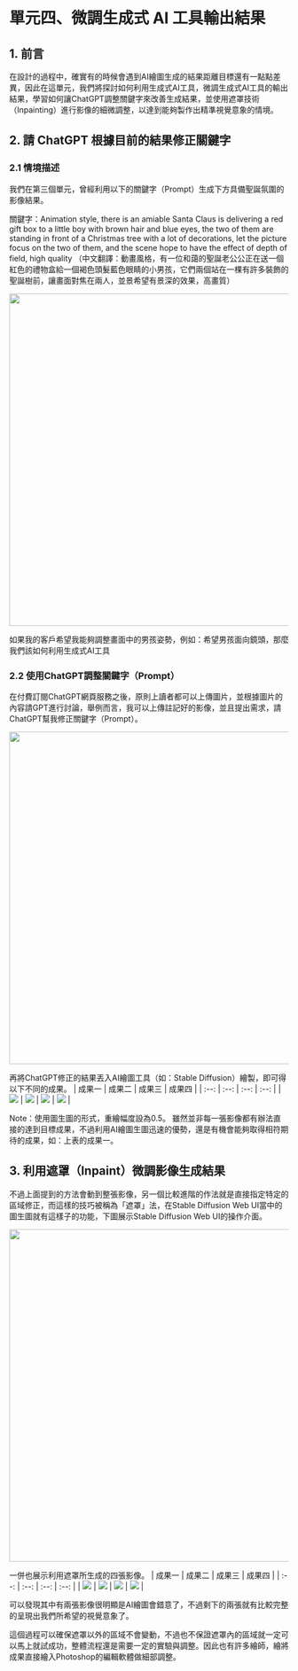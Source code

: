 # 單元四、微調生成式 AI 工具輸出結果

## 1. 前言
在設計的過程中，確實有的時候會遇到AI繪圖生成的結果距離目標還有一點點差異，因此在這單元，我們將探討如何利用生成式AI工具，微調生成式AI工具的輸出結果，學習如何讓ChatGPT調整關鍵字來改善生成結果，並使用遮罩技術（Inpainting）進行影像的細微調整，以達到能夠製作出精準視覺意象的情境。

## 2. 請 ChatGPT 根據目前的結果修正關鍵字

### 2.1 情境描述
我們在第三個單元，曾經利用以下的關鍵字（Prompt）生成下方具備聖誕氛圍的影像結果。

關鍵字：Animation style, there is an amiable Santa Claus is delivering a red gift box to a little boy with brown hair and blue eyes, the two of them are standing in front of a Christmas tree with a lot of decorations, let the picture focus on the two of them, and the scene hope to have the effect of depth of field, high quality
（中文翻譯：動畫風格，有一位和藹的聖誕老公公正在送一個紅色的禮物盒給一個褐色頭髮藍色眼睛的小男孩，它們兩個站在一棵有許多裝飾的聖誕樹前，讓畫面對焦在兩人，並景希望有景深的效果，高畫質）

<div align=center>
<img src="https://github.com/AI-FREE-Team/Generative-AI-Industrial-Case-Study/blob/main/%E6%95%99%E6%A1%885%EF%BC%9A%E5%BD%B1%E5%83%8F%E7%94%9F%E6%88%90%E8%88%87%E7%B7%A8%E8%BC%AF/pics/unit3/pic4.img2imgoutput.png" width="600px">
</div>

如果我的客戶希望我能夠調整畫面中的男孩姿勢，例如：希望男孩面向鏡頭，那麼我們該如何利用生成式AI工具

### 2.2 使用ChatGPT調整關鍵字（Prompt）
在付費訂閱ChatGPT網頁服務之後，原則上讀者都可以上傳圖片，並根據圖片的內容請GPT進行討論，舉例而言，我可以上傳註記好的影像，並且提出需求，請ChatGPT幫我修正關鍵字（Prompt）。

<div align=center>
<img src="https://github.com/AI-FREE-Team/Generative-AI-Industrial-Case-Study/blob/main/%E6%95%99%E6%A1%885%EF%BC%9A%E5%BD%B1%E5%83%8F%E7%94%9F%E6%88%90%E8%88%87%E7%B7%A8%E8%BC%AF/pics/unit4/yellowbox.png" width="600px">
</div>

再將ChatGPT修正的結果丟入AI繪圖工具（如：Stable Diffusion）繪製，即可得以下不同的成果。
| 成果一 | 成果二 | 成果三 | 成果四 |
| :--: | :--: | :--: | :--: |
| ![](https://github.com/AI-FREE-Team/Generative-AI-Industrial-Case-Study/blob/main/%E6%95%99%E6%A1%885%EF%BC%9A%E5%BD%B1%E5%83%8F%E7%94%9F%E6%88%90%E8%88%87%E7%B7%A8%E8%BC%AF/pics/unit4/result_1.png) | ![](https://github.com/AI-FREE-Team/Generative-AI-Industrial-Case-Study/blob/main/%E6%95%99%E6%A1%885%EF%BC%9A%E5%BD%B1%E5%83%8F%E7%94%9F%E6%88%90%E8%88%87%E7%B7%A8%E8%BC%AF/pics/unit4/result_2.png) | ![](https://github.com/AI-FREE-Team/Generative-AI-Industrial-Case-Study/blob/main/%E6%95%99%E6%A1%885%EF%BC%9A%E5%BD%B1%E5%83%8F%E7%94%9F%E6%88%90%E8%88%87%E7%B7%A8%E8%BC%AF/pics/unit4/result_3.png) | ![](https://github.com/AI-FREE-Team/Generative-AI-Industrial-Case-Study/blob/main/%E6%95%99%E6%A1%885%EF%BC%9A%E5%BD%B1%E5%83%8F%E7%94%9F%E6%88%90%E8%88%87%E7%B7%A8%E8%BC%AF/pics/unit4/result_4.png) |

Note：使用圖生圖的形式，重繪幅度設為0.5。
雖然並非每一張影像都有辦法直接的達到目標成果，不過利用AI繪圖生圖迅速的優勢，還是有機會能夠取得相符期待的成果，如：上表的成果一。

## 3. 利用遮罩（Inpaint）微調影像生成結果
不過上面提到的方法會動到整張影像，另一個比較進階的作法就是直接指定特定的區域修正，而這樣的技巧被稱為「遮罩」法，在Stable Diffusion Web UI當中的圖生圖就有這樣子的功能，下圖展示Stable Diffusion Web UI的操作介面。

<div align=center>
<img src="https://github.com/AI-FREE-Team/Generative-AI-Industrial-Case-Study/blob/main/%E6%95%99%E6%A1%885%EF%BC%9A%E5%BD%B1%E5%83%8F%E7%94%9F%E6%88%90%E8%88%87%E7%B7%A8%E8%BC%AF/pics/unit4/inpaintUI.png" width="600px">
</div>

一併也展示利用遮罩所生成的四張影像。
| 成果一 | 成果二 | 成果三 | 成果四 |
| :--: | :--: | :--: | :--: |
| ![](https://github.com/AI-FREE-Team/Generative-AI-Industrial-Case-Study/blob/main/%E6%95%99%E6%A1%885%EF%BC%9A%E5%BD%B1%E5%83%8F%E7%94%9F%E6%88%90%E8%88%87%E7%B7%A8%E8%BC%AF/pics/unit4/result_5.png) | ![](https://github.com/AI-FREE-Team/Generative-AI-Industrial-Case-Study/blob/main/%E6%95%99%E6%A1%885%EF%BC%9A%E5%BD%B1%E5%83%8F%E7%94%9F%E6%88%90%E8%88%87%E7%B7%A8%E8%BC%AF/pics/unit4/result_6.png) | ![](https://github.com/AI-FREE-Team/Generative-AI-Industrial-Case-Study/blob/main/%E6%95%99%E6%A1%885%EF%BC%9A%E5%BD%B1%E5%83%8F%E7%94%9F%E6%88%90%E8%88%87%E7%B7%A8%E8%BC%AF/pics/unit4/result_7.png) | ![](https://github.com/AI-FREE-Team/Generative-AI-Industrial-Case-Study/blob/main/%E6%95%99%E6%A1%885%EF%BC%9A%E5%BD%B1%E5%83%8F%E7%94%9F%E6%88%90%E8%88%87%E7%B7%A8%E8%BC%AF/pics/unit4/result_8.png) |

可以發現其中有兩張影像很明顯是AI繪圖會錯意了，不過剩下的兩張就有比較完整的呈現出我們所希望的視覺意象了。

這個過程可以確保遮罩以外的區域不會變動，不過也不保證遮罩內的區域就一定可以馬上就試成功，整體流程還是需要一定的實驗與調整。因此也有許多繪師，繪將成果直接繪入Photoshop的編輯軟體做細部調整。